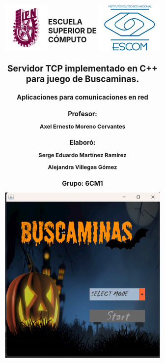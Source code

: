 <div style="display: flex; align-items: center; justify-content: space-between;">
  <img src="ipn.png" alt="IPN logo" width="150" height="150">
  
  <h1 style="font-size: 24px;">ESCUELA SUPERIOR DE CÓMPUTO</h1>
  <img src="Escom.png" alt="Otro logo" width="200" height="150">
</div>

<style>
  .center-text {
    text-align:center;
  }

  .text_p {
    font-size: 18px;
    font-weight: bold;
  }
</style>

<div class="center-text" style="margin: 0 auto;">
  <h1>Servidor TCP implementado en C++ para juego de Buscaminas.</h1>

  <h2>Aplicaciones para comunicaciones en red</h2>

  <h2>Profesor: </h2>
  <p class="text_p">Axel Ernesto Moreno Cervantes</p>
  <h2>Elaboró:</h2>
  <p class="text_p">Serge Eduardo Martínez Ramírez</p>
  <p class="text_p">Alejandra Villegas Gómez</p>
  <h2>Grupo: 6CM1 </h2>

![alt text](image.png)

</div>
